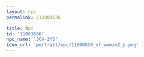 ```yaml
---
layout: npc
permalink: /11003636

title: Npc
id: '11003636'
npc_name: 'JCH-2YS'
icon_url: 'portrait/npc/11000850_sf_woman2_p.png'
---
```

